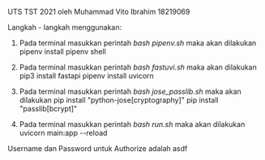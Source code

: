 UTS TST 2021 oleh Muhammad Vito Ibrahim 18219069

Langkah - langkah menggunakan:
1. Pada terminal masukkan perintah *bash pipenv.sh* maka akan dilakukan 
pipenv install
pipenv shell

2. Pada terminal masukkan perintah *bash fastuvi.sh* maka akan dilakukan 
pip3 install fastapi
pipenv install uvicorn

3. Pada terminal masukkan perintah *bash jose_passlib.sh* maka akan dilakukan 
pip install "python-jose[cryptography]"
pip install "passlib[bcrypt]"

4. Pada terminal masukkan perintah *bash run.sh* maka akan dilakukan 
uvicorn main:app --reload

Username dan Password untuk Authorize adalah asdf